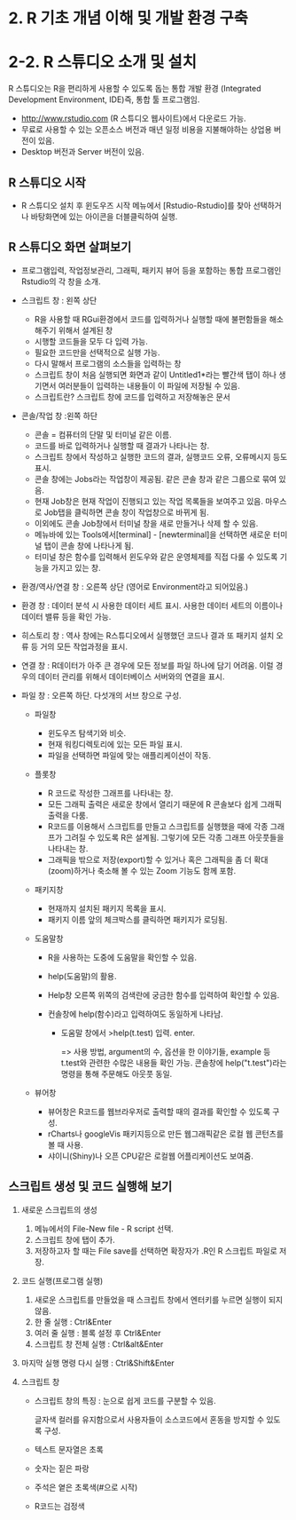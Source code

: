 # 2. R 기초 개념 이해 및 개발 환경 구축



# 2-2. R 스튜디오 소개 및 설치

R 스튜디오는 R을 편리하게 사용할 수 있도록 돕는 통합 개발 환경 (Integrated Development Environment, IDE)즉, 통합 툴 프로그램임.

- http://www.rstudio.com (R 스튜디오 웹사이트)에서 다운로드 가능.
- 무료로 사용할 수 있는 오픈소스 버전과 매년 일정 비용을 지불해야하는 상업용 버전이 있음.
- Desktop 버전과 Server 버전이 있음.



## R 스튜디오 시작

- R 스튜디오 설치 후 윈도우즈 시작 메뉴에서 [Rstudio-Rstudio]를 찾아 선택하거나 바탕화면에 있는 아이콘을 더블클릭하여 실행.



## R 스튜디오 화면 살펴보기

- 프로그램입력, 작업정보관리, 그래픽, 패키지 뷰어 등을 포함하는 통합 프로그램인 Rstudio의 각 창을 소개.

- 스크립트 창 : 왼쪽 상단

  - R을 사용할 때 RGui환경에서 코드를 입력하거나 실행할 때에 불편함들을 해소해주기 위해서 설계된 창
  - 시행할 코드들을 모두 다 입력 가능.
  - 필요한 코드만을 선택적으로 실행 가능.
  - 다시 말해서 프로그램의 소스들을 입력하는 창
  - 스크립트 창이 처음 실행되면 화면과 같이 Untitled1*라는 빨간색 탭이 하나 생기면서 여러분들이 입력하는 내용들이 이 파일에 저장될 수 있음.
  - 스크립트란? 스크립트 창에 코드를 입력하고 저장해놓은 문서

- 콘솔/작업 창 :왼쪽 하단

  - 콘솔 = 컴퓨터의 단말 및 터미널 같은 이름.
  - 코드를 바로 입력하거나 실행할 때 결과가 나타나는 창.
  - 스크립트 창에서 작성하고 실행한 코드의 결과, 실행코드 오류, 오류메시지 등도 표시.
  - 콘솔 창에는 Jobs라는 작업창이 제공됨. 같은 콘솔 창과 같은 그룹으로 묶여 있음.
  - 현재 Job창은 현재 작업이 진행되고 있는 작업 목록들을 보여주고 있음. 마우스로 Job탭을 클릭하면 콘솔 창이 작업창으로 바뀌게 됨.
  - 이외에도 콘솔 Job창에서 터미널 창을 새로 만들거나 삭제 할 수 있음. 
  - 메뉴바에 있는 Tools에서[terminal] - [newterminal]을 선택하면 새로운 터미널 탭이 콘솔 창에 나타나게 됨.
  - 터미널 창은 함수를 입력해서 윈도우와 같은 운영체제를 직접 다룰 수 있도록 기능을 가지고 있는 창.

-  환경/역사/연결 창 : 오른쪽 상단 (영어로 Environment라고 되어있음.)

  - 환경 창 : 데이터 분석 시 사용한 데이터 세트 표시. 사용한 데이터 세트의 이름이나 데이터 밸류 등을 확인 가능.
  - 히스토리 창 :  역사 창에는 R스튜디오에서 실행했던 코드나 결과 또 패키지 설치 오류 등 거의 모든 작업과정을 표시.
  - 연결 창 :  R데이터가 아주 큰 경우에 모든 정보를 파일 하나에 담기 어려움. 이럴 경우의 데이터 관리를 위해서 데이터베이스 서버와의 연결을 표시.

  - 파일 창 : 오른쪽 하단. 다섯개의 서브 창으로 구성.

    - 파일창

      - 윈도우즈 탐색기와 비슷.
      - 현재 워킹디렉토리에 있는 모든 파일 표시.
      - 파일을 선택하면 파일에 맞는 애플리케이션이 작동.

    - 플롯창

      - R 코드로 작성한 그래프를 나타내는 창.
      - 모든 그래픽 출력은 새로운 창에서 열리기 때문에 R 콘솔보다 쉽게 그래픽 출력을 다룸. 
      -  R코드를 이용해서 스크립트를 만들고 스크립트를 실행했을 때에 각종 그래프가 그려질 수 있도록 R은 설계됨. 그렇기에 모든 각종 그래프 아웃풋들을 나타내는 창.
      - 그래픽을 밖으로 저장(export)할 수 있거나 혹은 그래픽을 좀 더 확대(zoom)하거나 축소해 볼 수 있는 Zoom 기능도 함께 포함.

    - 패키지창

      - 현재까지 설치된 패키지 목록을 표시.
      - 패키지 이름 앞의 체크박스를 클릭하면 패키지가 로딩됨.

    - 도움말창

      - R을 사용하는 도중에 도움말을 확인할 수 있음.

      - help(도움말)의 활용.

      - Help창 오른쪽 위쪽의 검색란에 궁금한 함수를 입력하여 확인할 수 있음.

      - 컨솔창에 help(함수)라고 입력하여도 동일하게 나타남.

        - 도움말 창에서 >help(t.test) 입력. enter.

          => 사용 방법, argument의 수, 옵션을 한 이야기들, example 등 t.test와 관련한 수많은 내용들 확인 가능. 콘솔창에 help("t.test")라는 명령을 통해 주문해도 아웃풋 동일.

    - 뷰어창

      - 뷰어창은 R코드를 웹브라우저로 출력할 때의 결과를 확인할 수 있도록 구성.
      - rCharts나 googleVis 패키지등으로 만든 웹그래픽같은 로컬 웹 콘턴츠를 볼 때 사용.
      - 샤이니(Shiny)나 오픈 CPU같은 로컬웹 어플리케이션도 보여줌.



## 스크립트 생성 및 코드 실행해 보기

1. 새로운 스크립트의 생성

   1. 메뉴에서의 File-New file - R script 선택.  
   2.  스크립트 창에 탭이 추가.
   3. 저장하고자 할 때는 File save를 선택하면 확장자가 .R인 R 스크립트 파일로 저장.

2. 코드 실행(프로그램 실행)

   1. 새로운 스크립트를 만들었을 때 스크립트 창에서 엔터키를 누르면 실행이 되지 않음.
   2.  한 줄 실행 : Ctrl&Enter
   3.  여러 줄 실행 : 블록 설정 후 Ctrl&Enter
   4. 스크립트 창 전체 실행 : Ctrl&alt&Enter

3. 마지막 실행 명령 다시 실행 : Ctrl&Shift&Enter

4. 스크립트 창

   - 스크립트 창의 특징 : 눈으로 쉽게 코드를 구분할 수 있음. 

     글자색 컬러를 유지함으로서 사용자들이 소스코드에서 혼동을 방지할 수 있도록 구성.

   - 텍스트 문자열은 초록
   - 숫자는 짙은 파랑
   - 주석은 옅은 초록색(#으로 시작)
   - R코드는 검정색

​	

